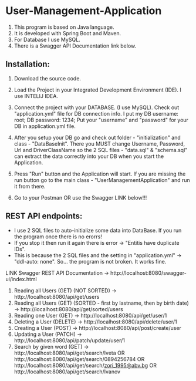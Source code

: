 
# User-Management-Application

1. This program is based on Java language.
2. It is developed with Spring Boot and Maven. 
3. For Database I use MySQL.
4. There is a Swagger API Documentation link below.

## Installation:

1. Download the source code.

2. Load the Project in your Integrated Development Environment (IDE). I use INTELIJ IDEA.

3. Connect the project with your DATABASE. (I use MySQL). Check out "application.yml" file for DB connection info. I put my DB username: root; DB password: 1234;
Put your "username" and "password" for your DB in application.yml file.

4. After you setup your DB go and check out folder - "initialization" and class - "DataBaseInit".
There you MUST change Username, Password, Url and DriverClassName so the 2 SQL files - "data.sql" & "schema.sql" can extract the data correctly into your DB when you start the Application.

5. Press "Run" button and the Application will start. If you are missing the run button go to the main class - "UserManagementApplication" and run it from there.
   
6. Go to your Postman OR use the Swagger LINK below!!!





## REST API endpoints:

* I use 2 SQL files to auto-initialize some data into DataBase. If you run the program once there is no erorrs!
* If you stop it then run it again there is error -> "Entitis have duplicate IDs".
* This is because the 2 SQL files and the setting in "application.yml" -> "ddl-auto: none". So... the program is not broken. It works fine.

LINK Swagger REST API Documentation -> http://localhost:8080/swagger-ui/index.html

1. Reading all Users (GET) (NOT SORTED) -> http://localhost:8080/api/get/users
2. Reading all Users (GET) (SORTED - first by lastname, then by birth date) -> http://localhost:8080/api/get/sorted/users
3. Reading one User (GET) -> http://localhost:8080/api/get/user/1
4. Deleting a User (DELETE) -> http://localhost:8080/api/delete/user/1
5. Creating a User (POST) -> http://localhost:8080/api/post/create/user
6. Updating a User (PATCH) -> http://localhost:8080/api/patch/update/user/1
7. Search by given word (GET) -> http://localhost:8080/api/get/search/Iveta OR http://localhost:8080/api/get/search/0894256784 OR http://localhost:8080/api/get/search/zori_1995@abv.bg OR http://localhost:8080/api/get/search/Ivanov








